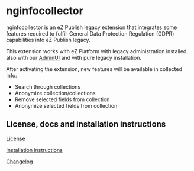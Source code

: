 nginfocollector
===============

nginfocollector is an eZ Publish legacy extension that integrates some features required to fulfill 
General Data Protection Regulation (GDPR) capabilities into eZ Publish legacy.

This extension works with eZ Platform with legacy administration installed, also with our [AdminUI](https://github.com/netgen/NetgenAdminUIBundle)
and with pure legacy installation.

After activating the extension, new features will be available in collected info:

* Search through collections
* Anonymize collection/collections
* Remove selected fields from collection
* Anonymize selected fields from collection


License, docs and installation instructions
-------------------------------------------

[License](LICENSE)

[Installation instructions](doc/INSTALL.md)

[Changelog](doc/CHANGELOG.md)


